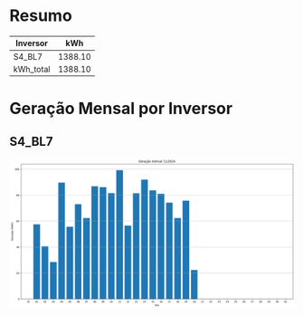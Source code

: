 # Resumo
| Inversor | kWh    |
| -------- | ------ |
| S4_BL7       | 1388.10 |
| kWh_total       | 1388.10 |
# Geração Mensal por Inversor
## S4_BL7
![My Image](plots/S4_BL7.png)
